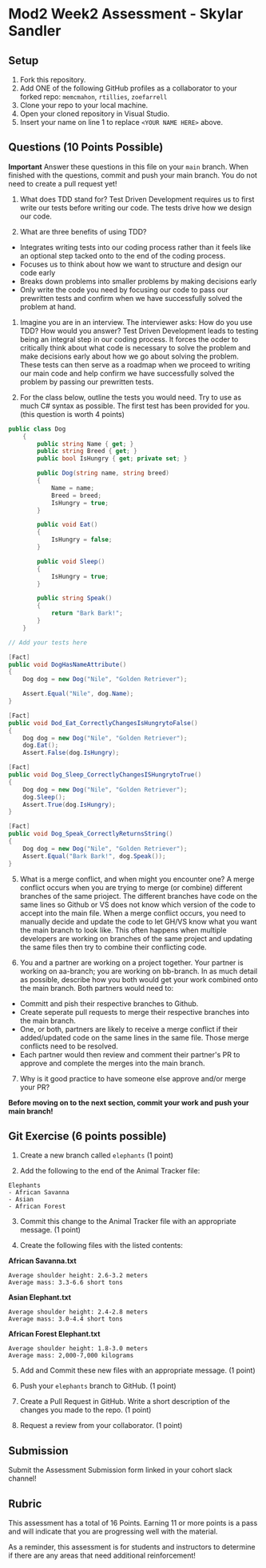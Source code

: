 # Mod2 Week2 Assessment - Skylar Sandler

## Setup
1. Fork this repository.
1. Add ONE of the following GitHub profiles as a collaborator to your forked repo:
`memcmahon`, `rtillies`, `zoefarrell`
1. Clone your repo to your local machine.
1. Open your cloned repository in Visual Studio.
1. Insert your name on line 1 to replace `<YOUR NAME HERE>` above.

## Questions (10 Points Possible)
**Important** Answer these questions in this file on your `main` branch.  When finished with the questions, commit and push your main branch.  You do not need to create a pull request yet!

1. What does TDD stand for?
Test Driven Development requires us to first write our tests before writing our code. The tests drive how we design our code.

1. What are three benefits of using TDD?
- Integrates writing tests into our coding process rather than it feels like an optional step tacked onto to the end of the coding process.
- Focuses us to think about how we want to structure and design our code early
- Breaks down problems into smaller problems by making decisions early
- Only write the code you need by focusing our code to pass our prewritten tests and confirm when we have successfully solved the problem at hand.

1. Imagine you are in an interview.  The interviewer asks: How do you use TDD? How would you answer?
Test Driven Development leads to testing being an integral step in our coding process. It forces the ocder to critically think about what code is necessary to solve the problem and make
decisions early about how we go about solving the problem. These tests can then serve as a roadmap when we proceed to writing our main code and help confirm we have successfully solved the
problem by passing our prewritten tests.

1. For the class below, outline the tests you would need.  Try to use as much C# syntax as possible. The first test has been provided for you. (this question is worth 4 points)
```c#
public class Dog
    {
        public string Name { get; }
        public string Breed { get; }
        public bool IsHungry { get; private set; }

        public Dog(string name, string breed)
        {
            Name = name;
            Breed = breed;
            IsHungry = true;
        }

        public void Eat()
        {
            IsHungry = false;
        }

        public void Sleep()
        {
            IsHungry = true;
        }

        public string Speak()
        {
            return "Bark Bark!";
        }
    }
```
```c#
// Add your tests here

[Fact]
public void DogHasNameAttribute()
{
    Dog dog = new Dog("Nile", "Golden Retriever");

    Assert.Equal("Nile", dog.Name);
}

[Fact]
public void Dod_Eat_CorrectlyChangesIsHungrytoFalse()
{
    Dog dog = new Dog("Nile", "Golden Retriever");
    dog.Eat();
    Assert.False(dog.IsHungry);

[Fact]
public void Dog_Sleep_CorrectlyChangesISHungrytoTrue()
{
    Dog dog = new Dog("Nile", "Golden Retriever");
    dog.Sleep();
    Assert.True(dog.IsHungry);
}

[Fact]
public void Dog_Speak_CorrectlyReturnsString()
{
    Dog dog = new Dog("Nile", "Golden Retriever");
    Assert.Equal("Bark Bark!", dog.Speak());
}
```

5. What is a merge conflict, and when might you encounter one?
A merge conflict occurs when you are trying to merge (or combine) different branches of the same prioject. The different branches have code on the same lines so Github or VS does not know
which version of the code to accept into the main file. When a merge conflict occurs, you need to manually decide and update the code to let GH/VS know what you want the main branch to look like.
This often happens when multiple developers are working on branches of the same project and updating the same files then try to combine their conflicting code.

6. You and a partner are working on a project together.  Your partner is working on aa-branch; you are working on bb-branch.  In as much detail as possible, describe how you both would get your work combined onto the main branch.
Both partners would need to:
- Committ and pish their respective branches to Github.
- Create seperate pull requests to merge their respective branches into the main branch.
- One, or both, partners are likely to receive a merge conflict if their added/updated code on the same lines in the same file. Those merge conflicts need to be resolved.
- Each partner would then review and comment their partner's PR to approve and complete the merges into the main branch.

7. Why is it good practice to have someone else approve and/or merge your PR?  
  
**Before moving on to the next section, commit your work and push your main branch!**
  
## Git Exercise (6 points possible)

1. Create a new branch called `elephants` (1 point)

1. Add the following to the end of the Animal Tracker file:

```
Elephants
- African Savanna
- Asian
- African Forest
```

3. Commit this change to the Animal Tracker file with an appropriate message. (1 point)

1. Create the following files with the listed contents:

**African Savanna.txt**
```
Average shoulder height: 2.6-3.2 meters
Average mass: 3.3-6.6 short tons
```

**Asian Elephant.txt**
```
Average shoulder height: 2.4-2.8 meters
Average mass: 3.0-4.4 short tons
```

**African Forest Elephant.txt**
```
Average shoulder height: 1.8-3.0 meters
Average mass: 2,000-7,000 kilograms
```

5. Add and Commit these new files with an appropriate message. (1 point)

1. Push your `elephants` branch to GitHub. (1 point)

1. Create a Pull Request in GitHub. Write a short description of the changes you made to the repo. (1 point) 

1. Request a review from your collaborator. (1 point)
  
## Submission

Submit the Assessment Submission form linked in your cohort slack channel!

## Rubric

This assessment has a total of 16 Points. Earning 11 or more points is a pass and will indicate that you are progressing well with the material.

As a reminder, this assessment is for students and instructors to determine if there are any areas that need additional reinforcement!
